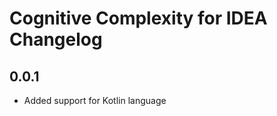 <!-- Keep a Changelog guide -> https://keepachangelog.com -->

# Cognitive Complexity for IDEA Changelog

## 0.0.1
- Added support for Kotlin language
